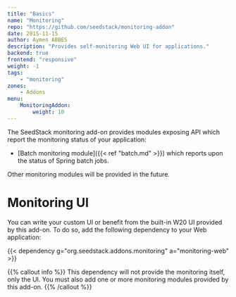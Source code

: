 ```yaml
---
title: "Basics"
name: "Monitoring"
repo: "https://github.com/seedstack/monitoring-addon"
date: 2015-11-15
author: Aymen ABBES
description: "Provides self-monitoring Web UI for applications."
backend: true
frontend: "responsive"
weight: -1
tags:
    - "monitoring"
zones:
    - Addons
menu:
    MonitoringAddon:
        weight: 10
---
```


The SeedStack monitoring add-on provides modules exposing API which report the monitoring status of your application:

* [Batch monitoring module]({{< ref "batch.md" >}}) which reports upon the status of Spring batch jobs.

Other monitoring modules will be provided in the future.

# Monitoring UI

You can write your custom UI or benefit from the built-in W20 UI provided by this add-on. To do so, add the following dependency to
your Web application:

{{< dependency g="org.seedstack.addons.monitoring" a="monitoring-web" >}}

{{% callout info %}}
This dependency will not provide the monitoring itself, only the UI. You must also add one or more monitoring modules
provided by this add-on.
{{% /callout %}}
